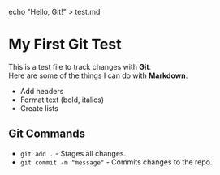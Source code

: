 echo "Hello, Git!" > test.md

# My First Git Test

This is a test file to track changes with **Git**.  
Here are some of the things I can do with **Markdown**:
- Add headers
- Format text (bold, italics)
- Create lists

## Git Commands

- `git add .` - Stages all changes.
- `git commit -m "message"` - Commits changes to the repo.
